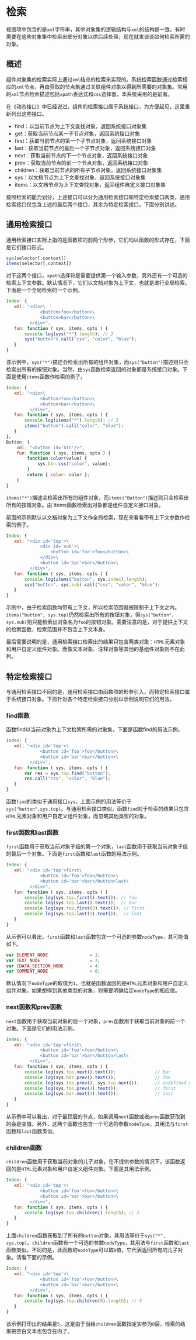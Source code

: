 # 检索

视图项中包含的是`xml`字符串，其中对象集的逻辑结构与`xml`的结构是一致。有时需要在这些对象集中检索出部分对象以供后续处理，现在就来谈谈如何检索所需的对象。

## 概述

组件对象集的检索实际上通过`xml`结点的检索来实现的。系统检索函数通过检索相应的`xml`节点，再由获取的节点集通过关联组件对象以得到所需要的对象集。常用的`xml`节点检索描述包括`xpath`表达式和`css`选择器，本系统采用的是前者。

在《动态接口》中已经说过，组件的检索接口属于系统接口，为方便起见，这里重新列出这些接口。

- find：以当前节点为上下文查找对象，返回系统接口对象集
- get：获取当前节点某一子节点对象，返回系统接口对象
- first：获取当前节点的第一个子节点对象，返回系统接口对象
- last：获取当前节点的最后一个子节点对象，返回系统接口对象
- next：获取当前节点的下一个节点对象，返回系统接口对象
- prev：获取当前节点的前一个节点对象，返回系统接口对象
- children：获取当前节点的所有子节点对象，返回系统接口对象集
- sys：以文档节点为上下文查找对象，返回系统接口对象集
- items：以文档节点为上下文查找对象，返回组件自定义接口对象集

按照检索的能力划分，上述接口可以分为通用检索接口和特定检索接口两类，通用检索接口仅包含上述的最后两个接口，其余为特定检索接口，下面分别讲述。

## 通用检索接口

通用检索接口实际上指的是函数项的前两个形参，它们均以函数的形式存在，下面是它们接口形式。

```js
sys(selector[,context])
items(selector[,context])
```

对于这两个接口，`xpath`选择符是需要提供第一个输入参数，另外还有一个可选的检索上下文参数。默认情况下，它们以文档对象为上下文，也就是进行全局检索。下面是一个全局检索的一个示例。

```js
Index: {
   xml: "<div>\
             <button>foo</button>\
             <button>bar</button>\
         </div>",
   fun: function ( sys, items, opts ) {
       console.log(sys("*").length); // 3
       sys("button").call("css", "color", "blue");
   }
}
```

该示例中，`sys("*")`描述会检索出所有的组件对象，而`sys("button")`描述则只会检索出所有的按钮对象。当然，由`sys`函数检索返回的对象都是系统接口对象。下面是使用`items`函数作检索的例子。

```js
Index: {
   xml: "<div>\
             <button>foo</button>\
             <button>bar</button>\
         </div>",
   fun: function ( sys, items, opts ) {
       console.log(items("*").length); // 3
       items("button").call("color", "blue");
   }
}，
Button: {
    xml: "<button id='btn'/>",
    fun: function ( sys, items, opts ) {
        function color(value) {
            sys.btn.css("color", value);
        }
        return { color: color };
    }
}
```

`items("*")`描述会检索出所有的组件对象，而`items("Button")`描述则只会检索出所有的按钮对象。由`items函数检索出对象都是组件自定义接口对象。

前面的示例默认以文档对象为上下文作全局检索，现在来看看带有上下文参数作检索的例子。

```js
Index: {
   xml: "<div id='top'>\
             <div id='sub'>\
                 <button id='foo'>foo</button>\
             </div>\
             <button id='bar'>bar</button>\
         </div>",
   fun: function ( sys, items, opts ) {
       console.log(items("button", sys.index).length);
       sys("button", sys.sub).call("css", "color", "blue");
   }
}
```

示例中，由于检索函数均带有上下文，所以检索范围就被限制于上下文之内。`items("button", sys.top)`仍然检索出所有的按钮对象，但`sys("button", sys.sub)`则只能检索出对象名为`foo`的按钮对象。需要注意的是，对于提供上下文的检索函数，检索范围并不包含上下文本身。

最后需要说明的是，通用检索接口检索出的结果只包含两类对象：`HTML`元素对象和用户自定义组件对象。而像文本对象、注释对象等其他的基组件对象则不在此列。

## 特定检索接口

与通用检索接口不同的是，通用检索接口由函数项的形参引入，而特定检索接口属于系统接口对象。下面针对各个特定检索接口分别以示例说明它们的用法。

### find函数

函数find以当前对象为上下文检索所需的对象集，下面是函数find的用法示例。

```js
Index: {
   xml: "<div id='top'>\
             <button id='foo'>foo</button>\
             <button id='bar'>bar</button>\
         </div>",
   fun: function ( sys, items, opts ) {
       var res = sys.top.find("button");
       res.call("css", "color", "blue");
   }
}
```
函数`find`的类似于通用接口`sys`，上面示例的用法等价于`sys("button",sys.top)`。与通用检索接口类似，函数`find`对于检索的结果只包含`HTML`元素对象和用户自定义组件对象，而忽略其他类型的对象。

### first函数和last函数

`first`函数用于获取当前对象子级的第一个对象，`last`函数用于获取当前对象子级的最后一个对象。下面是`first`函数和`last`函数的用法示例。

```js
Index: {
   xml: "<div id='top'>first\
             <button id='foo'>foo</button>\
             <button id='bar'>bar</button>last\
         </div>",
   fun: function ( sys, items, opts ) {
       console.log(sys.top.first().text()); // foo
       console.log(sys.top.last().text());  // bar
       console.log(sys.top.first(3).text()); // first
       console.log(sys.top.last(3).text());  // last
   }
}
```

从示例可以看出，`first`函数和`last`函数包含一个可选的参数`nodeType`，其可能值如下。

```js
var ELEMENT_NODE                = 1;
var TEXT_NODE                   = 3;
var CDATA_SECTION_NODE          = 4;
var COMMENT_NODE                = 8; 
```

默认情况下`nodeType`的取值为`1`，也就是函数返回的是`HTML`元素对象和用户自定义组件对象。如果想得到其他类型的对象，则需要明确给定`nodeType`的相应值。

### next函数和prev函数

`next`函数用于获取当前对象的后一个对象，`prev`函数用于获取当前对象的前一个对象。下面是它们的用法示例。

```js
Index: {
   xml: "<div id='top'>first\
             <button id='foo'>foo</button>\
             <button id='bar'>bar</button>last\
         </div>",
   fun: function ( sys, items, opts ) {
       console.log(sys.foo.next().text());               // bar
       console.log(sys.bar.prev().text());               // foo
       console.log(sys.top.prev(), sys.top.next());      // undefined undefined
       console.log(sys.foo.prev(3).text());              // first
       console.log(sys.bar.next(3).text());              // last
   }
}
```

从示例中可以看出，对于最顶层的节点，如果调用`next`函数或者`prev`函数获取到的会是空值。另外，这两个函数也包含一个可选的参数`nodeType`，其用法与`first`函数和`last`函数类似。

### children函数

`children`函数用于获取当前对象的儿子对象，在不提供参数的情况下，该函数返回的是`HTML`元素对象和用户自定义组件对象。下面是其用法示例。

```js
Index: {
   xml: "<div id='top'>\
             <button id='foo'>foo</button>\
             <button id='bar'>bar</button>\
         </div>",
   fun: function ( sys, items, opts ) {
       console.log(sys.top.children().length); // 2
   }
}
```

上面`children`函数获取到了所有的`button`对象，其用法等价于`sys("*", sys.top)`。`children`函数有一个可选的参数`nodeType`，其用法与`first`函数和`last`函数类似。不同的是，此函数的`nodeType`可以取`0`值，它代表返回所有的儿子对象。请看下面的示例。

```js
Index: {
   xml: "<div id='top'>\
             <button id='foo'>foo</button>\
             <button id='bar'>bar</button>\
         </div>",
   fun: function ( sys, items, opts ) {
       console.log(sys.top.children(0).length); // 5
   }
}
```

该示例打印出的结果是`5`，这是由于当给`children`函数指定实参为`0`后，检索的结果把空白文本也包含在内了。